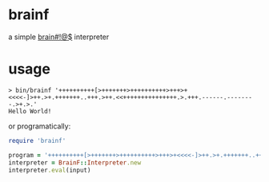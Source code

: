 # brainf

a simple [brain#!@$](http://www.muppetlabs.com/~breadbox/bf/) interpreter

# usage

    > bin/brainf '++++++++++[>+++++++>++++++++++>+++>+<<<<-]>++.>+.+++++++..+++.>++.<<+++++++++++++++.>.+++.------.--------.>+.>.' 
    Hello World!
    
or programatically:

```ruby    
require 'brainf'

program = '++++++++++[>+++++++>++++++++++>+++>+<<<<-]>++.>+.+++++++..+++.>++.<<+++++++++++++++.>.+++.------.--------.>+.>.'
interpreter = BrainF::Interpreter.new
interpreter.eval(input)
```
